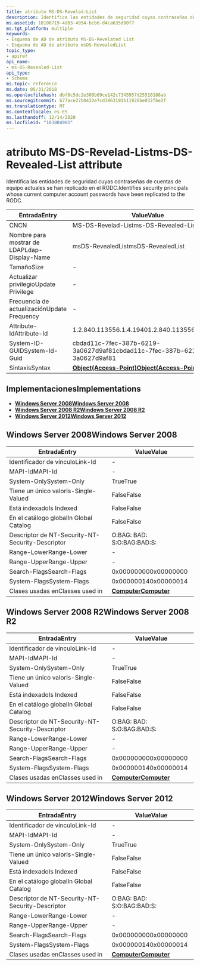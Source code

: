 ```yaml
---
title: atributo MS-DS-Revelad-List
description: Identifica las entidades de seguridad cuyas contraseñas de cuentas de equipo actuales se han replicado en el RODC.
ms.assetid: 10100719-4d03-4954-bcb6-d4ca635d00f7
ms.tgt_platform: multiple
keywords:
- Esquema de AD de atributo MS-DS-Revelated List
- Esquema de AD de atributo msDS-RevealedList
topic_type:
- apiref
api_name:
- ms-DS-Revealed-List
api_type:
- Schema
ms.topic: reference
ms.date: 05/31/2018
ms.openlocfilehash: dbf8c5dc2e308b69ce142c7345957d25510168ab
ms.sourcegitcommit: b77ace27b0432e7cd3863191b11926be032fbe2f
ms.translationtype: MT
ms.contentlocale: es-ES
ms.lasthandoff: 12/14/2020
ms.locfileid: "103804981"
---
```

# <a name="ms-ds-revealed-list-attribute"></a><span data-ttu-id="f1dae-105">atributo MS-DS-Revelad-List</span><span class="sxs-lookup"><span data-stu-id="f1dae-105">ms-DS-Revealed-List attribute</span></span>

<span data-ttu-id="f1dae-106">Identifica las entidades de seguridad cuyas contraseñas de cuentas de equipo actuales se han replicado en el RODC.</span><span class="sxs-lookup"><span data-stu-id="f1dae-106">Identifies security principals whose current computer account passwords have been replicated to the RODC.</span></span>



| <span data-ttu-id="f1dae-107">Entrada</span><span class="sxs-lookup"><span data-stu-id="f1dae-107">Entry</span></span> | <span data-ttu-id="f1dae-108">Value</span><span class="sxs-lookup"><span data-stu-id="f1dae-108">Value</span></span> |
|-------------------|-------------------------------------------------------|
| <span data-ttu-id="f1dae-109">CN</span><span class="sxs-lookup"><span data-stu-id="f1dae-109">CN</span></span>                | <span data-ttu-id="f1dae-110">MS-DS-Revelad-List</span><span class="sxs-lookup"><span data-stu-id="f1dae-110">ms-DS-Revealed-List</span></span>                                   |
| <span data-ttu-id="f1dae-111">Nombre para mostrar de LDAP</span><span class="sxs-lookup"><span data-stu-id="f1dae-111">Ldap-Display-Name</span></span> | <span data-ttu-id="f1dae-112">msDS-RevealedList</span><span class="sxs-lookup"><span data-stu-id="f1dae-112">msDS-RevealedList</span></span>                                     |
| <span data-ttu-id="f1dae-113">Tamaño</span><span class="sxs-lookup"><span data-stu-id="f1dae-113">Size</span></span>              | \-                                                    |
| <span data-ttu-id="f1dae-114">Actualizar privilegio</span><span class="sxs-lookup"><span data-stu-id="f1dae-114">Update Privilege</span></span>  | \-                                                    |
| <span data-ttu-id="f1dae-115">Frecuencia de actualización</span><span class="sxs-lookup"><span data-stu-id="f1dae-115">Update Frequency</span></span>  | \-                                                    |
| <span data-ttu-id="f1dae-116">Attribute-Id</span><span class="sxs-lookup"><span data-stu-id="f1dae-116">Attribute-Id</span></span>      | <span data-ttu-id="f1dae-117">1.2.840.113556.1.4.1940</span><span class="sxs-lookup"><span data-stu-id="f1dae-117">1.2.840.113556.1.4.1940</span></span>                               |
| <span data-ttu-id="f1dae-118">System-ID-GUID</span><span class="sxs-lookup"><span data-stu-id="f1dae-118">System-Id-Guid</span></span>    | <span data-ttu-id="f1dae-119">cbdad11c-7fec-387b-6219-3a0627d9af81</span><span class="sxs-lookup"><span data-stu-id="f1dae-119">cbdad11c-7fec-387b-6219-3a0627d9af81</span></span>                  |
| <span data-ttu-id="f1dae-120">Sintaxis</span><span class="sxs-lookup"><span data-stu-id="f1dae-120">Syntax</span></span>            | [<span data-ttu-id="f1dae-121">**Object(Access-Point)**</span><span class="sxs-lookup"><span data-stu-id="f1dae-121">**Object(Access-Point)**</span></span>](s-object-access-point.md) |



## <a name="implementations"></a><span data-ttu-id="f1dae-122">Implementaciones</span><span class="sxs-lookup"><span data-stu-id="f1dae-122">Implementations</span></span>

-   [<span data-ttu-id="f1dae-123">**Windows Server 2008**</span><span class="sxs-lookup"><span data-stu-id="f1dae-123">**Windows Server 2008**</span></span>](#windows-server-2008)
-   [<span data-ttu-id="f1dae-124">**Windows Server 2008 R2**</span><span class="sxs-lookup"><span data-stu-id="f1dae-124">**Windows Server 2008 R2**</span></span>](#windows-server-2008-r2)
-   [<span data-ttu-id="f1dae-125">**Windows Server 2012**</span><span class="sxs-lookup"><span data-stu-id="f1dae-125">**Windows Server 2012**</span></span>](#windows-server-2012)

## <a name="windows-server-2008"></a><span data-ttu-id="f1dae-126">Windows Server 2008</span><span class="sxs-lookup"><span data-stu-id="f1dae-126">Windows Server 2008</span></span>



| <span data-ttu-id="f1dae-127">Entrada</span><span class="sxs-lookup"><span data-stu-id="f1dae-127">Entry</span></span> | <span data-ttu-id="f1dae-128">Value</span><span class="sxs-lookup"><span data-stu-id="f1dae-128">Value</span></span> |
|------------------------|-------------------------------------------|
| <span data-ttu-id="f1dae-129">Identificador de vínculo</span><span class="sxs-lookup"><span data-stu-id="f1dae-129">Link-Id</span></span>                | \-                                        |
| <span data-ttu-id="f1dae-130">MAPI-Id</span><span class="sxs-lookup"><span data-stu-id="f1dae-130">MAPI-Id</span></span>                | \-                                        |
| <span data-ttu-id="f1dae-131">System-Only</span><span class="sxs-lookup"><span data-stu-id="f1dae-131">System-Only</span></span>            | <span data-ttu-id="f1dae-132">True</span><span class="sxs-lookup"><span data-stu-id="f1dae-132">True</span></span>                                      |
| <span data-ttu-id="f1dae-133">Tiene un único valor</span><span class="sxs-lookup"><span data-stu-id="f1dae-133">Is-Single-Valued</span></span>       | <span data-ttu-id="f1dae-134">False</span><span class="sxs-lookup"><span data-stu-id="f1dae-134">False</span></span>                                     |
| <span data-ttu-id="f1dae-135">Está indexado</span><span class="sxs-lookup"><span data-stu-id="f1dae-135">Is Indexed</span></span>             | <span data-ttu-id="f1dae-136">False</span><span class="sxs-lookup"><span data-stu-id="f1dae-136">False</span></span>                                     |
| <span data-ttu-id="f1dae-137">En el catálogo global</span><span class="sxs-lookup"><span data-stu-id="f1dae-137">In Global Catalog</span></span>      | <span data-ttu-id="f1dae-138">False</span><span class="sxs-lookup"><span data-stu-id="f1dae-138">False</span></span>                                     |
| <span data-ttu-id="f1dae-139">Descriptor de NT-Security-</span><span class="sxs-lookup"><span data-stu-id="f1dae-139">NT-Security-Descriptor</span></span> | <span data-ttu-id="f1dae-140">O:BAG: BAD: S:</span><span class="sxs-lookup"><span data-stu-id="f1dae-140">O:BAG:BAD:S:</span></span>                              |
| <span data-ttu-id="f1dae-141">Range-Lower</span><span class="sxs-lookup"><span data-stu-id="f1dae-141">Range-Lower</span></span>            | \-                                        |
| <span data-ttu-id="f1dae-142">Range-Upper</span><span class="sxs-lookup"><span data-stu-id="f1dae-142">Range-Upper</span></span>            | \-                                        |
| <span data-ttu-id="f1dae-143">Search-Flags</span><span class="sxs-lookup"><span data-stu-id="f1dae-143">Search-Flags</span></span>           | <span data-ttu-id="f1dae-144">0x00000000</span><span class="sxs-lookup"><span data-stu-id="f1dae-144">0x00000000</span></span>                                |
| <span data-ttu-id="f1dae-145">System-Flags</span><span class="sxs-lookup"><span data-stu-id="f1dae-145">System-Flags</span></span>           | <span data-ttu-id="f1dae-146">0x00000014</span><span class="sxs-lookup"><span data-stu-id="f1dae-146">0x00000014</span></span>                                |
| <span data-ttu-id="f1dae-147">Clases usadas en</span><span class="sxs-lookup"><span data-stu-id="f1dae-147">Classes used in</span></span>        | [<span data-ttu-id="f1dae-148">**Computer**</span><span class="sxs-lookup"><span data-stu-id="f1dae-148">**Computer**</span></span>](c-computer.md)<br/> |



## <a name="windows-server-2008-r2"></a><span data-ttu-id="f1dae-149">Windows Server 2008 R2</span><span class="sxs-lookup"><span data-stu-id="f1dae-149">Windows Server 2008 R2</span></span>



| <span data-ttu-id="f1dae-150">Entrada</span><span class="sxs-lookup"><span data-stu-id="f1dae-150">Entry</span></span> | <span data-ttu-id="f1dae-151">Value</span><span class="sxs-lookup"><span data-stu-id="f1dae-151">Value</span></span> |
|------------------------|-------------------------------------------|
| <span data-ttu-id="f1dae-152">Identificador de vínculo</span><span class="sxs-lookup"><span data-stu-id="f1dae-152">Link-Id</span></span>                | \-                                        |
| <span data-ttu-id="f1dae-153">MAPI-Id</span><span class="sxs-lookup"><span data-stu-id="f1dae-153">MAPI-Id</span></span>                | \-                                        |
| <span data-ttu-id="f1dae-154">System-Only</span><span class="sxs-lookup"><span data-stu-id="f1dae-154">System-Only</span></span>            | <span data-ttu-id="f1dae-155">True</span><span class="sxs-lookup"><span data-stu-id="f1dae-155">True</span></span>                                      |
| <span data-ttu-id="f1dae-156">Tiene un único valor</span><span class="sxs-lookup"><span data-stu-id="f1dae-156">Is-Single-Valued</span></span>       | <span data-ttu-id="f1dae-157">False</span><span class="sxs-lookup"><span data-stu-id="f1dae-157">False</span></span>                                     |
| <span data-ttu-id="f1dae-158">Está indexado</span><span class="sxs-lookup"><span data-stu-id="f1dae-158">Is Indexed</span></span>             | <span data-ttu-id="f1dae-159">False</span><span class="sxs-lookup"><span data-stu-id="f1dae-159">False</span></span>                                     |
| <span data-ttu-id="f1dae-160">En el catálogo global</span><span class="sxs-lookup"><span data-stu-id="f1dae-160">In Global Catalog</span></span>      | <span data-ttu-id="f1dae-161">False</span><span class="sxs-lookup"><span data-stu-id="f1dae-161">False</span></span>                                     |
| <span data-ttu-id="f1dae-162">Descriptor de NT-Security-</span><span class="sxs-lookup"><span data-stu-id="f1dae-162">NT-Security-Descriptor</span></span> | <span data-ttu-id="f1dae-163">O:BAG: BAD: S:</span><span class="sxs-lookup"><span data-stu-id="f1dae-163">O:BAG:BAD:S:</span></span>                              |
| <span data-ttu-id="f1dae-164">Range-Lower</span><span class="sxs-lookup"><span data-stu-id="f1dae-164">Range-Lower</span></span>            | \-                                        |
| <span data-ttu-id="f1dae-165">Range-Upper</span><span class="sxs-lookup"><span data-stu-id="f1dae-165">Range-Upper</span></span>            | \-                                        |
| <span data-ttu-id="f1dae-166">Search-Flags</span><span class="sxs-lookup"><span data-stu-id="f1dae-166">Search-Flags</span></span>           | <span data-ttu-id="f1dae-167">0x00000000</span><span class="sxs-lookup"><span data-stu-id="f1dae-167">0x00000000</span></span>                                |
| <span data-ttu-id="f1dae-168">System-Flags</span><span class="sxs-lookup"><span data-stu-id="f1dae-168">System-Flags</span></span>           | <span data-ttu-id="f1dae-169">0x00000014</span><span class="sxs-lookup"><span data-stu-id="f1dae-169">0x00000014</span></span>                                |
| <span data-ttu-id="f1dae-170">Clases usadas en</span><span class="sxs-lookup"><span data-stu-id="f1dae-170">Classes used in</span></span>        | [<span data-ttu-id="f1dae-171">**Computer**</span><span class="sxs-lookup"><span data-stu-id="f1dae-171">**Computer**</span></span>](c-computer.md)<br/> |



## <a name="windows-server-2012"></a><span data-ttu-id="f1dae-172">Windows Server 2012</span><span class="sxs-lookup"><span data-stu-id="f1dae-172">Windows Server 2012</span></span>



| <span data-ttu-id="f1dae-173">Entrada</span><span class="sxs-lookup"><span data-stu-id="f1dae-173">Entry</span></span> | <span data-ttu-id="f1dae-174">Value</span><span class="sxs-lookup"><span data-stu-id="f1dae-174">Value</span></span> |
|------------------------|-------------------------------------------|
| <span data-ttu-id="f1dae-175">Identificador de vínculo</span><span class="sxs-lookup"><span data-stu-id="f1dae-175">Link-Id</span></span>                | \-                                        |
| <span data-ttu-id="f1dae-176">MAPI-Id</span><span class="sxs-lookup"><span data-stu-id="f1dae-176">MAPI-Id</span></span>                | \-                                        |
| <span data-ttu-id="f1dae-177">System-Only</span><span class="sxs-lookup"><span data-stu-id="f1dae-177">System-Only</span></span>            | <span data-ttu-id="f1dae-178">True</span><span class="sxs-lookup"><span data-stu-id="f1dae-178">True</span></span>                                      |
| <span data-ttu-id="f1dae-179">Tiene un único valor</span><span class="sxs-lookup"><span data-stu-id="f1dae-179">Is-Single-Valued</span></span>       | <span data-ttu-id="f1dae-180">False</span><span class="sxs-lookup"><span data-stu-id="f1dae-180">False</span></span>                                     |
| <span data-ttu-id="f1dae-181">Está indexado</span><span class="sxs-lookup"><span data-stu-id="f1dae-181">Is Indexed</span></span>             | <span data-ttu-id="f1dae-182">False</span><span class="sxs-lookup"><span data-stu-id="f1dae-182">False</span></span>                                     |
| <span data-ttu-id="f1dae-183">En el catálogo global</span><span class="sxs-lookup"><span data-stu-id="f1dae-183">In Global Catalog</span></span>      | <span data-ttu-id="f1dae-184">False</span><span class="sxs-lookup"><span data-stu-id="f1dae-184">False</span></span>                                     |
| <span data-ttu-id="f1dae-185">Descriptor de NT-Security-</span><span class="sxs-lookup"><span data-stu-id="f1dae-185">NT-Security-Descriptor</span></span> | <span data-ttu-id="f1dae-186">O:BAG: BAD: S:</span><span class="sxs-lookup"><span data-stu-id="f1dae-186">O:BAG:BAD:S:</span></span>                              |
| <span data-ttu-id="f1dae-187">Range-Lower</span><span class="sxs-lookup"><span data-stu-id="f1dae-187">Range-Lower</span></span>            | \-                                        |
| <span data-ttu-id="f1dae-188">Range-Upper</span><span class="sxs-lookup"><span data-stu-id="f1dae-188">Range-Upper</span></span>            | \-                                        |
| <span data-ttu-id="f1dae-189">Search-Flags</span><span class="sxs-lookup"><span data-stu-id="f1dae-189">Search-Flags</span></span>           | <span data-ttu-id="f1dae-190">0x00000000</span><span class="sxs-lookup"><span data-stu-id="f1dae-190">0x00000000</span></span>                                |
| <span data-ttu-id="f1dae-191">System-Flags</span><span class="sxs-lookup"><span data-stu-id="f1dae-191">System-Flags</span></span>           | <span data-ttu-id="f1dae-192">0x00000014</span><span class="sxs-lookup"><span data-stu-id="f1dae-192">0x00000014</span></span>                                |
| <span data-ttu-id="f1dae-193">Clases usadas en</span><span class="sxs-lookup"><span data-stu-id="f1dae-193">Classes used in</span></span>        | [<span data-ttu-id="f1dae-194">**Computer**</span><span class="sxs-lookup"><span data-stu-id="f1dae-194">**Computer**</span></span>](c-computer.md)<br/> |



 

 





